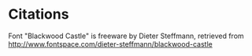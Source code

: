 
# Citations

Font "Blackwood Castle" is freeware by Dieter Steffmann, retrieved from http://www.fontspace.com/dieter-steffmann/blackwood-castle
